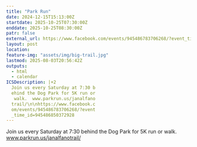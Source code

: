 ```yaml
---
title: "Park Run"
date: 2024-12-15T15:13:00Z
startdate: 2025-10-25T07:30:00Z
enddate: 2025-10-25T08:30:00Z
patr: false
external_url: https://www.facebook.com/events/945486783706268/?event_time_id=945486850372928
layout: post
location: 
feature-img: "assets/img/big-trail.jpg"
lastmod: 2025-08-03T20:56:42Z
outputs:
  - html
  - calendar
ICSDescription: |+2
  Join us every Saturday at 7:30 b  ehind the Dog Park for 5K run or   walk.  www.parkrun.us/janalfano  trail/\n\nhttps://www.facebook.c  om/events/945486783706268/?event  _time_id=945486850372928
---
```


Join us every Saturday at 7&#58;30 behind the Dog Park for 5K run or walk.  www.parkrun.us/janalfanotrail/<br>
  <br>
  
